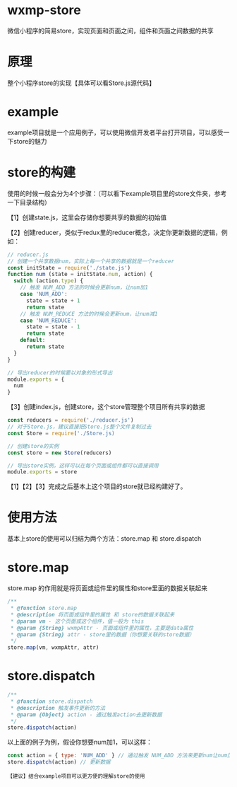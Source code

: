 # wxmp-store
微信小程序的简易store，实现页面和页面之间，组件和页面之间数据的共享
# 原理
整个小程序store的实现【具体可以看Store.js源代码】
# example
example项目就是一个应用例子，可以使用微信开发者平台打开项目，可以感受一下store的魅力
# store的构建
使用的时候一般会分为4个步骤：（可以看下example项目里的store文件夹，参考一下目录结构）

【1】创建state.js，这里会存储你想要共享的数据的初始值

【2】创建reducer，类似于redux里的reducer概念，决定你更新数据的逻辑，例如：
```javascript
// reducer.js
// 创建一个共享数据num，实际上每一个共享的数据就是一个reducer
const initState = require('./state.js')
function num (state = initState.num, action) {
  switch (action.type) {
    // 触发 NUM_ADD 方法的时候会更新num，让num加1
    case 'NUM_ADD':
      state = state + 1
      return state
    // 触发 NUM_REDUCE 方法的时候会更新num，让num减1
    case 'NUM_REDUCE':
      state = state - 1
      return state
    default:
      return state
  }
}

// 导出reducer的时候要以对象的形式导出
module.exports = {
  num
}
```
【3】创建index.js，创建store，这个store管理整个项目所有共享的数据
```javascript
const reducers = require('./reducer.js')
// 对于Store.js，建议直接把Store.js整个文件复制过去
const Store = require('./Store.js)

// 创建store的实例
const store = new Store(reducers)

// 导出store实例，这样可以在每个页面或组件都可以直接调用
module.exports = store
```
【1】【2】【3】完成之后基本上这个项目的store就已经构建好了。
# 使用方法
基本上store的使用可以归结为两个方法：store.map 和 store.dispatch
# store.map
store.map 的作用就是将页面或组件里的属性和store里面的数据关联起来
```javascript
/**
 * @function store.map
 * @description 将页面或组件里的属性 和 store的数据关联起来
 * @param vm - 这个页面或这个组件，值一般为 this
 * @param {String} wxmpAttr - 页面或组件里的属性，主要是data属性
 * @param {String} attr - store里的数据（你想要关联的store数据）
 */
store.map(vm, wxmpAttr, attr)
```
# store.dispatch
```javascript
/**
 * @function store.dispatch
 * @description 触发事件更新的方法
 * @param {Object} action - 通过触发action去更新数据
 */
store.dispatch(action)
```
以上面的例子为例，假设你想要num加1，可以这样：
```javascript
const action = { type: 'NUM_ADD' } // 通过触发 NUM_ADD 方法来更新num让num加1
store.dispatch(action) // 更新数据
```
`【建议】结合example项目可以更方便的理解store的使用`

